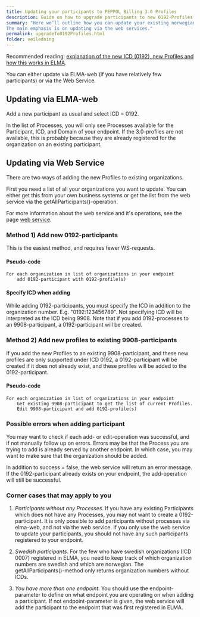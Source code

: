 ```yaml
---
title: Updating your participants to PEPPOL Billing 3.0 Profiles
description: Guide on how to upgrade participants to new 0192-Profiles
summary: "Here we’ll outline how you can update your existing norwegian 9908-participants to support PEPPOL BIS 3.0, and what considerations to make.
The main emphasis is on updating via the web services."
permalink: upgradeTo0192Profiles.html
folder: veiledning
---
```


Recommended reading: [explanation of the new ICD (0192), new Profiles and how this works in ELMA](icd0192andNewProfiles.html).

You can either update via ELMA-web (if you have relatively few participants) or via the Web Service.

## Updating via ELMA-web
Add a new participant as usual and select ICD = 0192.

In the list of Processes, you will only see Processes available for the Participant, ICD, and Domain of your endpoint. If the 3.0-profiles are not available, this is probably because they are already registered for the organization on an existing participant.

## Updating via Web Service
There are two ways of adding the new Profiles to existing organizations.

First you need a list of all your organizations you want to update.
You can either get this from your own business systems or get the list from the web service via the getAllParticipants()-operation.

For more information about the web service and it's operations, see the page [web service](webservice.html).

### Method 1) Add new 0192-participants
This is the easiest method, and requires fewer WS-requests.

#### Pseudo-code
```
For each organization in list of organizations in your endpoint
    add 0192-participant with 0192-profile(s)
```

#### Specify ICD when adding
While adding 0192-participants, you must specify the ICD in addition to the organization number. E.g. "0192:123456789".
Not specifying ICD will be interpreted as the ICD being 9908.
Note that if you add 0192-processes to an 9908-participant, a 0192-participant will be created.

### Method 2) Add new profiles to existing 9908-participants
If you add the new Profiles to an existing 9908-participant, and these new profiles are only supported under ICD 0192, a 0192-participant will be created if it does not already exist, and these profiles will be added to the 0192-participant.

#### Pseudo-code
```
For each organization in list of organizations in your endpoint
    Get existing 9908-participant to get the list of current Profiles.
    Edit 9908-participant and add 0192-profile(s)
```

### Possible errors when adding participant
You may want to check if each add- or edit-operation was successful, and if not manually follow up on errors.
Errors may be that the Process you are trying to add is already served by another endpoint. In which case, you may want to make sure that the organization should be added.

In addition to success = false, the web service will return an error message.
If the 0192-participant already exists on your endpoint, the add-operation will still be successful.

### Corner cases that may apply to you

1. *Participants without any Processes*. If you have any existing Participants which does not have any Processes, you may not want to create a 0192-participant. It is only possible to add participants without processes via elma-web, and not via the web service. If you only use the web service to update your participants, you should not have any such participants registered to your endpoint.

2. *Swedish participants*. For the few who have swedish organizations (ICD 0007) registered in ELMA, you need to keep track of which organization numbers are swedish and which are norwegian. The getAllParticipants()-method only returns organization numbers without ICDs.

3. *You have more than one endpoint*. You should use the endpoint-parameter to define on what endpoint you are operating on when adding a participant. If not endpoint-parameter is given, the web service will add the participant to the endpoint that was first registered in ELMA.

